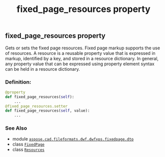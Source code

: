 ﻿---
title: fixed_page_resources property
second_title: Aspose.CAD for Python via .NET API References
description: 
type: docs
weight: 50
url: /python-net/aspose.cad.fileformats.dwf.dwfxps.fixedpage.dto/fixedpage/fixed_page_resources/
is_root: false
---

## fixed_page_resources property


Gets or sets the fixed page resources.
Fixed page markup supports the use of resources.
A resource is a reusable property value that is expressed in markup, identified by a key, and stored in a resource dictionary.
In general, any property value that can be expressed using property element syntax can be held in a resource dictionary.
### Definition:
```python
@property
def fixed_page_resources(self):
    ...
@fixed_page_resources.setter
def fixed_page_resources(self, value):
    ...
```

### See Also
* module [`aspose.cad.fileformats.dwf.dwfxps.fixedpage.dto`](../../)
* class [`FixedPage`](/cad/python-net/aspose.cad.fileformats.dwf.dwfxps.fixedpage.dto/fixedpage)
* class [`Resources`](/cad/python-net/aspose.cad.fileformats.dwf.dwfxps.fixedpage.dto/resources)
